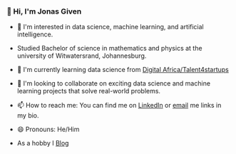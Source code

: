 ### 👋 Hi, I'm Jonas Given

- 👀 I'm interested in data science, machine learning, and artificial intelligence.
- Studied Bachelor of science in mathematics and physics at the university of Witwatersrand, Johannesburg.
- 🌱 I'm currently learning data science from [Digital Africa/Talent4startups](https://digital-africa.co/en/programmes/talent-4-startups/)

- 💞️ I'm looking to collaborate on exciting data science and machine learning projects that solve real-world problems.

- 📫 How to reach me: You can find me on [LinkedIn](https://www.linkedin.com/in/jonas-hlatsjwayo-28010517a/) or [email](jonasgiven18@gmail.com) me links in my bio.

- 😄 Pronouns: He/Him
- As a hobby I [Blog](https://hlatsjwayo.wordpress.com/)

  

